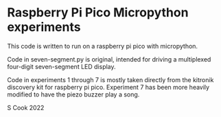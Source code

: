 # Raspberry Pi Pico Micropython experiments

This code is written to run on a raspberry pi pico with micropython.

Code in seven-segment.py is original, intended for driving a multiplexed
four-digit seven-segment LED display.

Code in experiments 1 through 7 is mostly taken directly from the kitronik
discovery kit for raspberry pi pico.  Experiment 7 has been more heavily
modified to have the piezo buzzer play a song.

S Cook 2022